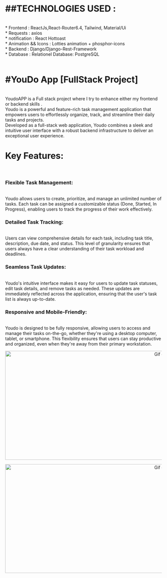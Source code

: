 <h1> ##TECHNOLOGIES USED : </h1> <br/>
* Frontend           : ReactJs,React-Router6.4, Tailwind, Material/Ui <br/>
        * Requests           : axios <br/>
        * notification         : React Hottoast <br/>
        * Animation && Icons : Lotties animation + phosphor-icons <br/>
        * Backend            : Django/Django-Rest-Framework <br/>
        * Database             : Relationel Database: PostgreSQL <br/> 
<br/>
<h1> #YouDo App [FullStack Project] </h1> <br/>
YoudoAPP is a Full stack project where I try to enhance  either my frontend or backend skills . <br/>
Youdo is a powerful and feature-rich task management application that empowers users to effortlessly organize, track, and streamline their daily tasks and projects.<br/> Developed as a full-stack web application, Youdo combines a sleek and intuitive user interface with a robust backend infrastructure to deliver an exceptional user experience.<br/>
<h1> Key Features: </h1><br/>
<h3> Flexible Task Management:</h3> <br/> Youdo allows users to create, prioritize, and manage an unlimited number of tasks. Each task can be assigned a customizable status (Done, Started, In Progress), enabling users to track the progress of their work effectively. <br/>
<h3> Detailed Task Tracking: </h3> <br/> Users can view comprehensive details for each task, including task title, description, due date, and status. This level of granularity ensures that users always have a clear understanding of their task workload and deadlines. <br/>
<h3> Seamless Task Updates: </h3> <br/> Youdo's intuitive interface makes it easy for users to update task statuses, edit task details, and remove tasks as needed. These updates are immediately reflected across the application, ensuring that the user's task list is always up-to-date. <br/>
<h3> Responsive and Mobile-Friendly: </h3> <br/> Youdo is designed to be fully responsive, allowing users to access and manage their tasks on-the-go, whether they're using a desktop computer, tablet, or smartphone. This flexibility ensures that users can stay productive and organized, even when they're away from their primary workstation.<br/>

<p align="center"><img  alt="Gif code" src="./frontend/src/assets/Fullresponsive.png" height="350" width="1000"></p>
<p align="center"><img  alt="Gif code" src="./frontend/src/assets/Addtask.png" height="350" width="1000"></p>



